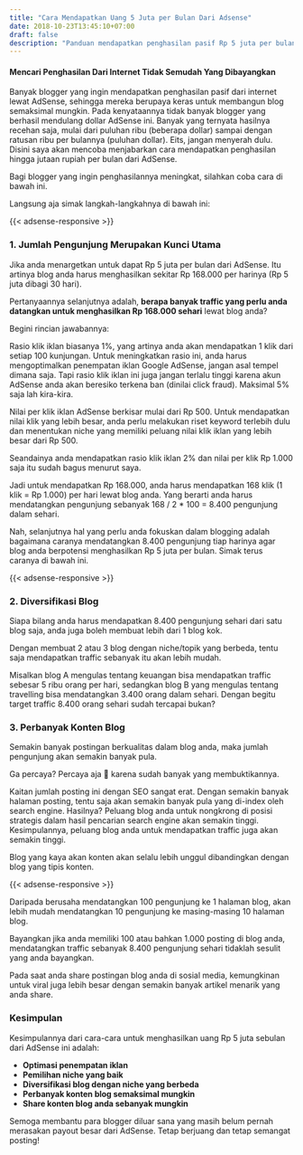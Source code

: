 ```yaml
---
title: "Cara Mendapatkan Uang 5 Juta per Bulan Dari Adsense"
date: 2018-10-23T13:45:10+07:00
draft: false
description: "Panduan mendapatkan penghasilan pasif Rp 5 juta per bulan dari AdSense. Dijelaskan langkah demi langkah, siapapun saja bisa."
---
```


#### Mencari Penghasilan Dari Internet Tidak Semudah Yang Dibayangkan

Banyak blogger yang ingin mendapatkan penghasilan pasif dari internet lewat AdSense, sehingga mereka berupaya keras untuk membangun blog semaksimal mungkin. Pada kenyataannya tidak banyak blogger yang berhasil mendulang dollar AdSense ini. Banyak yang ternyata hasilnya recehan saja, mulai dari puluhan ribu (beberapa dollar) sampai dengan  ratusan ribu per bulannya (puluhan dollar). Eits, jangan menyerah dulu. Disini saya akan mencoba menjabarkan cara mendapatkan penghasilan hingga jutaan rupiah per bulan dari AdSense.

Bagi blogger yang ingin penghasilannya meningkat, silahkan coba cara di bawah ini.

Langsung aja simak langkah-langkahnya di bawah ini:

{{< adsense-responsive >}}

### 1. Jumlah Pengunjung Merupakan Kunci Utama

Jika anda menargetkan untuk dapat Rp 5 juta per bulan dari AdSense. Itu artinya blog anda harus menghasilkan sekitar Rp 168.000 per harinya (Rp 5 juta dibagi 30 hari).

Pertanyaannya selanjutnya adalah, **berapa banyak traffic yang perlu anda datangkan untuk menghasilkan Rp 168.000 sehari** lewat blog anda?

Begini rincian jawabannya:

Rasio klik iklan biasanya 1%, yang artinya anda akan mendapatkan 1 klik dari setiap 100 kunjungan. Untuk meningkatkan rasio ini, anda harus mengoptimalkan penempatan iklan Google AdSense, jangan asal tempel dimana saja. Tapi rasio klik iklan ini juga jangan terlalu tinggi karena akun AdSense anda akan beresiko terkena ban (dinilai click fraud). Maksimal 5% saja lah kira-kira.

Nilai per klik iklan AdSense berkisar mulai dari Rp 500. Untuk mendapatkan nilai klik yang lebih besar, anda perlu melakukan riset keyword terlebih dulu dan menentukan niche yang memiliki peluang nilai klik iklan yang lebih besar dari Rp 500.

Seandainya anda mendapatkan rasio klik iklan 2% dan nilai per klik Rp 1.000 saja itu sudah bagus menurut saya.

Jadi untuk mendapatkan Rp 168.000, anda harus mendapatkan 168 klik (1 klik = Rp 1.000) per hari lewat blog anda. Yang berarti anda harus mendatangkan pengunjung sebanyak 168 / 2 * 100 = 8.400 pengunjung dalam sehari.

Nah, selanjutnya hal yang perlu anda fokuskan dalam blogging adalah bagaimana caranya mendatangkan 8.400 pengunjung tiap harinya agar blog anda berpotensi menghasilkan Rp 5 juta per bulan. Simak terus caranya di bawah ini.

{{< adsense-responsive >}}

### 2. Diversifikasi Blog

Siapa bilang anda harus mendapatkan 8.400 pengunjung sehari dari satu blog saja, anda juga boleh membuat lebih dari 1 blog kok.

Dengan membuat 2 atau 3 blog dengan niche/topik yang berbeda, tentu saja mendapatkan traffic sebanyak itu akan lebih mudah.

Misalkan blog A mengulas tentang keuangan bisa mendapatkan traffic sebesar 5 ribu orang per hari, sedangkan blog B yang mengulas tentang travelling bisa mendatangkan 3.400 orang dalam sehari. Dengan begitu target traffic 8.400 orang sehari sudah tercapai bukan?

### 3. Perbanyak Konten Blog

Semakin banyak postingan berkualitas dalam blog anda, maka jumlah pengunjung akan semakin banyak pula.

Ga percaya? Percaya aja 🙂 karena sudah banyak yang membuktikannya.

Kaitan jumlah posting ini dengan SEO sangat erat. Dengan semakin banyak halaman posting, tentu saja akan semakin banyak pula yang di-index oleh search engine. Hasilnya? Peluang blog anda untuk nongkrong di posisi strategis dalam hasil pencarian search engine akan semakin tinggi. Kesimpulannya, peluang blog anda untuk mendapatkan traffic juga akan semakin tinggi.

Blog yang kaya akan konten akan selalu lebih unggul dibandingkan dengan blog yang tipis konten.

{{< adsense-responsive >}}

Daripada berusaha mendatangkan 100 pengunjung ke 1 halaman blog, akan lebih mudah mendatangkan 10 pengunjung ke masing-masing 10 halaman blog.

Bayangkan jika anda memiliki 100 atau bahkan 1.000 posting di blog anda, mendatangkan traffic sebanyak 8.400 pengunjung sehari tidaklah sesulit yang anda bayangkan.

Pada saat anda share postingan blog anda di sosial media, kemungkinan untuk viral juga lebih besar dengan semakin banyak artikel menarik yang anda share.

### Kesimpulan

Kesimpulannya dari cara-cara untuk menghasilkan uang Rp 5 juta sebulan dari AdSense ini adalah:

* **Optimasi penempatan iklan**
* **Pemilihan niche yang baik**
* **Diversifikasi blog dengan niche yang berbeda**
* **Perbanyak konten blog semaksimal mungkin**
* **Share konten blog anda sebanyak mungkin**

Semoga membantu para blogger diluar sana yang masih belum pernah merasakan payout besar dari AdSense. Tetap berjuang dan tetap semangat posting!

